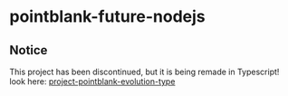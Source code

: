# pointblank-future-nodejs
## Notice
This project has been discontinued, but it is being remade in Typescript! look here: <a href="https://github.com/skillerm/project-pointblank-evolution-type">project-pointblank-evolution-type</a>
